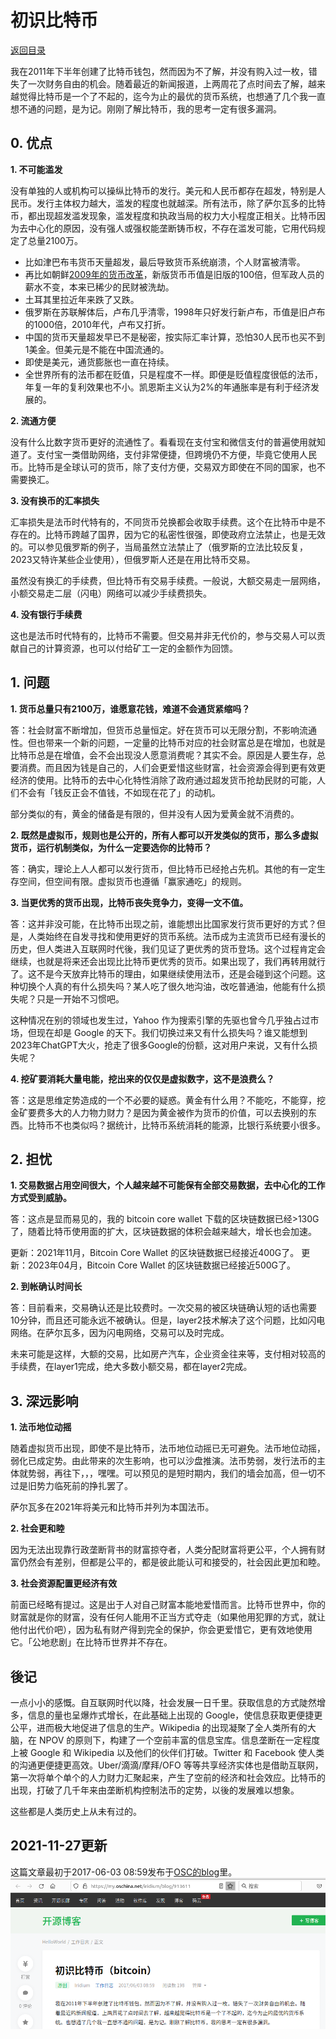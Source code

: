 # 初识比特币

[返回目录](../index.md)

我在2011年下半年创建了比特币钱包，然而因为不了解，并没有购入过一枚，错失了一次财务自由的机会。随着最近的新闻报道，上两周花了点时间去了解，越来越觉得比特币是一个了不起的，迄今为止的最优的货币系统，也想通了几个我一直想不通的问题，是为记。刚刚了解比特币，我的思考一定有很多漏洞。

## 0. 优点

**1. 不可能滥发**

没有单独的人或机构可以操纵比特币的发行。美元和人民币都存在超发，特别是人民币。发行主体权力越大，滥发的程度也就越深。所有法币，除了萨尔瓦多的比特币，都出现超发滥发现象，滥发程度和执政当局的权力大小程度正相关。比特币因为去中心化的原因，没有强人或强权能垄断铸币权，不存在滥发可能，它用代码规定了总量2100万。

- 比如津巴布韦货币天量超发，最后导致货币系统崩溃，个人财富被清零。
- 再比如朝鲜[2009年的货币改革](https://zh.wikipedia.org/wiki/2009%E5%B9%B4%E6%9C%9D%E9%B2%9C%E8%B4%A7%E5%B8%81%E6%94%B9%E9%9D%A9)，新版货币币值是旧版的100倍，但军政人员的薪水不变，本来已稀少的民财被洗劫。
- 土耳其里拉近年来跌了又跌。
- 俄罗斯在苏联解体后，卢布几乎清零，1998年只好发行新卢布，币值是旧卢布的1000倍，2010年代，卢布又打折。
- 中国的货币天量超发早已不是秘密，按实际汇率计算，恐怕30人民币也买不到1美金。但美元是不能在中国流通的。
- 即使是美元，通货膨胀也一直在持续。
- 全世界所有的法币都在贬值，只是程度不一样。即便是贬值程度很低的法币，年复一年的复利效果也不小。凯恩斯主义认为2%的年通胀率是有利于经济发展的。

**2. 流通方便**

没有什么比数字货币更好的流通性了。看看现在支付宝和微信支付的普遍使用就知道了。支付宝一类借助网络，支付非常便捷，但跨境仍不方便，毕竟它使用人民币。比特币是全球认可的货币，除了支付方便，交易双方即使在不同的国家，也不需要换汇。

**3. 没有换币的汇率损失**

汇率损失是法币时代特有的，不同货币兑换都会收取手续费。这个在比特币中是不存在的。比特币跨越了国界，因为它的私密性很强，即使政府立法禁止，也是无效的。可以参见俄罗斯的例子，当局虽然立法禁止了（俄罗斯的立法比较反复，2023又特许某些企业使用），但俄罗斯人还是在用比特币交易。

虽然没有换汇的手续费，但比特币有交易手续费。一般说，大额交易走一层网络，小额交易走二层（闪电）网络可以减少手续费损失。

**4. 没有银行手续费**

这也是法币时代特有的，比特币不需要。但交易并非无代价的，参与交易人可以贡献自己的计算资源，也可以付给矿工一定的金额作为回馈。

## 1. 问题

**1. 货币总量只有2100万，谁愿意花钱，难道不会通货紧缩吗？**

答：社会财富不断增加，但货币总量恒定。好在货币可以无限分割，不影响流通性。但也带来一个新的问题，一定量的比特币对应的社会财富总是在增加，也就是比特币总是在增值，会不会出现没人愿意消费呢？其实不会。原因是人要生存，总要消费。而且因为钱是自己的，人们会更爱惜这些财富，社会资源会得到更有效更经济的使用。比特币的去中心化特性消除了政府通过超发货币抢劫民财的可能，人们不会有「钱反正会不值钱，不如现在花了」的动机。

部分类似的有，黄金的储备是有限的，但并没有人因为爱黄金就不消费的。

**2. 既然是虚拟币，规则也是公开的，所有人都可以开发类似的货币，那么多虚拟货币，运行机制类似，为什么一定要选你的比特币？**

答：确实，理论上人人都可以发行货币，但比特币已经抢占先机。其他的有一定生存空间，但空间有限。虚拟货币也遵循「赢家通吃」的规则。

**3. 当更优秀的货币出现，比特币丧失竞争力，变得一文不值。**

答：这并非没可能，在比特币出现之前，谁能想出比国家发行货币更好的方式？但是，人类始终在自发寻找和使用更好的货币系统。法币成为主流货币已经有漫长的历史，但人类进入互联网时代後，我们见证了更优秀的货币登场。这个过程肯定会继续，也就是将来还会出现比比特币更优秀的货币。如果出现了，我们再转用就行了。这不是今天放弃比特币的理由，如果继续使用法币，还是会碰到这个问题。这种切换个人真的有什么损失吗？某人吃了很久地沟油，改吃普通油，他能有什么损失呢？只是一开始不习惯吧。

这种情况在别的领域也发生过，Yahoo 作为搜索引擎的先驱也曾今几乎独占过市场，但现在却是 Google 的天下。我们切换过来又有什么损失吗？谁又能想到2023年ChatGPT大火，抢走了很多Google的份额，这对用户来说，又有什么损失呢？

**4. 挖矿要消耗大量电能，挖出来的仅仅是虚拟数字，这不是浪费么？**

答：这是思维定势造成的一个不必要的疑惑。黄金有什么用？不能吃，不能穿，挖金矿要费多大的人力物力财力？是因为黄金被作为货币的价值，可以去换别的东西。比特币不也类似吗？据统计，比特币系统消耗的能源，比银行系统要小很多。

## 2. 担忧

**1. 交易数据占用空间很大，个人越来越不可能保有全部交易数据，去中心化的工作方式受到威胁。**

答：这点是显而易见的，我的 bitcoin core wallet 下载的区块链数据已经>130G了，随着比特币使用面的扩大，区块链数据的体积会越来越大，增长也会加速。

更新：2021年11月，Bitcoin Core Wallet 的区块链数据已经接近400G了。
更新：2023年04月，Bitcoin Core Wallet 的区块链数据已经接近500G了。

**2. 到帐确认时间长**

答：目前看来，交易确认还是比较费时。一次交易的被区块链确认短的话也需要10分钟，而且还可能永远不被确认。但是，layer2技术解决了这个问题，比如闪电网络。在萨尔瓦多，因为闪电网络，交易可以及时完成。

未来可能是这样，大额的交易，比如房产汽车，企业资金往来等，支付相对较高的手续费，在layer1完成，绝大多数小额交易，都在layer2完成。

## 3. 深远影响

**1. 法币地位动摇**

随着虚拟货币出现，即使不是比特币，法币地位动摇已无可避免。法币地位动摇，弱化已成定势。由此带来的次生影响，也可以沙盘推演。法币势弱，发行法币的主体就势弱，再往下，，，嘿嘿。可以预见的是短时期内，我们的墙会加高，但一切不过是旧势力临死前的挣扎罢了。

萨尔瓦多在2021年将美元和比特币并列为本国法币。

**2. 社会更和睦**

因为无法出现靠行政垄断背书的财富掠夺者，人类分配财富将更公平，个人拥有财富仍然会有差别，但都是公平的，都是彼此能认可和接受的，社会因此更加和睦。

**3. 社会资源配置更经济有效**

前面已经略有提过。这是出于人对自己财富本能地爱惜而言。比特币世界中，你的财富就是你的财富，没有任何人能用不正当方式夺走（如果他用犯罪的方式，就让他付出代价吧），因为私有财产得到完全的保护，你会更爱惜它，更有效地使用它。「公地悲剧」在比特币世界并不存在。

## 後记

一点小小的感慨。自互联网时代以降，社会发展一日千里。获取信息的方式陡然增多，信息的量也呈爆炸式增长，在此基础上出现的 Google，使信息获取更便捷更公平，进而极大地促进了信息的生产。Wikipedia 的出现凝聚了全人类所有的大脑，在 NPOV 的原则下，构建了一个空前丰富的信息宝库。信息垄断在一定程度上被 Google 和 Wikipedia 以及他们的伙伴们打破。Twitter 和 Facebook 使人类的沟通更便捷更高效。Uber/滴滴/摩拜/OFO 等等共享经济实体也是借助互联网，第一次将单个单个的人力财力汇聚起来，产生了空前的经济和社会效应。比特币的出现，打破了几千年来由垄断机构控制法币的定势，以後的发展难以想象。

这些都是人类历史上从未有过的。

## 2021-11-27更新

这篇文章最初于2017-06-03 08:59发布于[OSC的blog](https://my.oschina.net/iridium/blog/913611)里。
![Screenshot of the blog](../images/2021-11-27-07-55-25-OSC-blog-btc.png)
